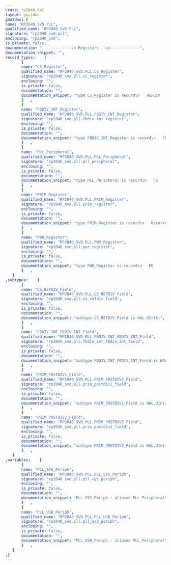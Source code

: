 ```yaml
---
crate: rp2040_hal
layout: gnatdoc
gnatdoc: {
name: "RP2040_SVD.PLL",
qualified_name: "RP2040_SVD.PLL",
signature: "rp2040_svd.pll",
enclosing: "rp2040_svd",
is_private: false,
documentation: "-------------\n Registers --\n-------------",
documentation_snippet: "",
record_types:    [
       {
       name: "CS_Register",
       qualified_name: "RP2040_SVD.PLL.CS_Register",
       signature: "rp2040_svd.pll.cs_register",
       enclosing: "",
       is_private: false,
       documentation: "",
       documentation_snippet: "type CS_Register is record\n   REFDIV        : CS_REFDIV_Field := 16#1#;\n   Reserved_6_7  : HAL.UInt2 := 16#0#;\n   BYPASS        : Boolean := False;\n   Reserved_9_30 : HAL.UInt22 := 16#0#;\n   LOCK          : Boolean := False;\nend record\n  with Volatile_Full_Access, Object_Size => 32,\n       Bit_Order => System.Low_Order_First;",
       }   ,
       {
       name: "FBDIV_INT_Register",
       qualified_name: "RP2040_SVD.PLL.FBDIV_INT_Register",
       signature: "rp2040_svd.pll.fbdiv_int_register",
       enclosing: "",
       is_private: false,
       documentation: "",
       documentation_snippet: "type FBDIV_INT_Register is record\n   FBDIV_INT      : FBDIV_INT_FBDIV_INT_Field := 16#0#;\n   Reserved_12_31 : HAL.UInt20 := 16#0#;\nend record\n  with Volatile_Full_Access, Object_Size => 32,\n       Bit_Order => System.Low_Order_First;",
       }   ,
       {
       name: "PLL_Peripheral",
       qualified_name: "RP2040_SVD.PLL.PLL_Peripheral",
       signature: "rp2040_svd.pll.pll_peripheral",
       enclosing: "",
       is_private: false,
       documentation: "",
       documentation_snippet: "type PLL_Peripheral is record\n   CS        : aliased CS_Register;\n   PWR       : aliased PWR_Register;\n   FBDIV_INT : aliased FBDIV_INT_Register;\n   PRIM      : aliased PRIM_Register;\nend record\n  with Volatile;",
       }   ,
       {
       name: "PRIM_Register",
       qualified_name: "RP2040_SVD.PLL.PRIM_Register",
       signature: "rp2040_svd.pll.prim_register",
       enclosing: "",
       is_private: false,
       documentation: "",
       documentation_snippet: "type PRIM_Register is record\n   Reserved_0_11  : HAL.UInt12 := 16#0#;\n   POSTDIV2       : PRIM_POSTDIV2_Field := 16#7#;\n   Reserved_15_15 : HAL.Bit := 16#0#;\n   POSTDIV1       : PRIM_POSTDIV1_Field := 16#7#;\n   Reserved_19_31 : HAL.UInt13 := 16#0#;\nend record\n  with Volatile_Full_Access, Object_Size => 32,\n       Bit_Order => System.Low_Order_First;",
       }   ,
       {
       name: "PWR_Register",
       qualified_name: "RP2040_SVD.PLL.PWR_Register",
       signature: "rp2040_svd.pll.pwr_register",
       enclosing: "",
       is_private: false,
       documentation: "",
       documentation_snippet: "type PWR_Register is record\n   PD            : Boolean := True;\n   Reserved_1_1  : HAL.Bit := 16#0#;\n   DSMPD         : Boolean := True;\n   POSTDIVPD     : Boolean := True;\n   Reserved_4_4  : HAL.Bit := 16#0#;\n   VCOPD         : Boolean := True;\n   Reserved_6_31 : HAL.UInt26 := 16#0#;\nend record\n  with Volatile_Full_Access, Object_Size => 32,\n       Bit_Order => System.Low_Order_First;",
       }   ,
   ]
,subtypes:    [
       {
       name: "CS_REFDIV_Field",
       qualified_name: "RP2040_SVD.PLL.CS_REFDIV_Field",
       signature: "rp2040_svd.pll.cs_refdiv_field",
       enclosing: "",
       is_private: false,
       documentation: "",
       documentation_snippet: "subtype CS_REFDIV_Field is HAL.UInt6;",
       }   ,
       {
       name: "FBDIV_INT_FBDIV_INT_Field",
       qualified_name: "RP2040_SVD.PLL.FBDIV_INT_FBDIV_INT_Field",
       signature: "rp2040_svd.pll.fbdiv_int_fbdiv_int_field",
       enclosing: "",
       is_private: false,
       documentation: "",
       documentation_snippet: "subtype FBDIV_INT_FBDIV_INT_Field is HAL.UInt12;",
       }   ,
       {
       name: "PRIM_POSTDIV1_Field",
       qualified_name: "RP2040_SVD.PLL.PRIM_POSTDIV1_Field",
       signature: "rp2040_svd.pll.prim_postdiv1_field",
       enclosing: "",
       is_private: false,
       documentation: "",
       documentation_snippet: "subtype PRIM_POSTDIV1_Field is HAL.UInt3;",
       }   ,
       {
       name: "PRIM_POSTDIV2_Field",
       qualified_name: "RP2040_SVD.PLL.PRIM_POSTDIV2_Field",
       signature: "rp2040_svd.pll.prim_postdiv2_field",
       enclosing: "",
       is_private: false,
       documentation: "",
       documentation_snippet: "subtype PRIM_POSTDIV2_Field is HAL.UInt3;",
       }   ,
   ]
,variables:    [
       {
       name: "PLL_SYS_Periph",
       qualified_name: "RP2040_SVD.PLL.PLL_SYS_Periph",
       signature: "rp2040_svd.pll.pll_sys_periph",
       enclosing: "",
       is_private: false,
       documentation: "",
       documentation_snippet: "PLL_SYS_Periph : aliased PLL_Peripheral\n  with Import, Address => PLL_SYS_Base;",
       }   ,
       {
       name: "PLL_USB_Periph",
       qualified_name: "RP2040_SVD.PLL.PLL_USB_Periph",
       signature: "rp2040_svd.pll.pll_usb_periph",
       enclosing: "",
       is_private: false,
       documentation: "",
       documentation_snippet: "PLL_USB_Periph : aliased PLL_Peripheral\n  with Import, Address => PLL_USB_Base;",
       }   ,
   ]
,}
---
```

